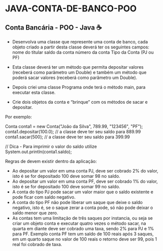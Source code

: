 # JAVA-CONTA-DE-BANCO-POO

Conta Bancária - POO - Java ☕
-----------------------------

- Desenvolva uma classe que represente uma conta de banco, cada objeto criado a partir desta classe deverá ter os seguintes campos:
nome do titular
saldo da conta
número da conta
Tipo da Conta (PJ ou PF)


- Esta classe deverá ter um método que permita depositar valores (receberá como parâmetro um Double) e também um método que poderá sacar valores (receberá como parâmetro um Double).


- Depois criei uma classe Programa onde terá o método main, para executar esta classe. 

- Crie dois objetos da conta e “brinque” com os métodos de sacar e depositar.

Por exemplo: 

Conta conta1 = new Conta("João da Silva", 789.99, "123456", "PF");
conta1.depositar(100.0); // a classe deve ter seu saldo para 889.99
conta1.sacar(500); // a classe deve ter seu saldo para 399.99

// Dica - Para imprimir o valor do saldo utilize System.out.println(conta1.saldo);

Regras de devem existir dentro da aplicação: 

- Ao depositar um valor em uma conta PJ, deve ser cobrado 2% do valor, isto é se for depositado 100 deve somar 98 no saldo. 
- Ao depositar um valor em uma conta PF, deve ser cobrado 1% do valor, isto é se for depositado 100 deve somar 99 no saldo. 
- A conta do tipo PJ pode sacar um valor maior que o saldo existente e pode ficar com saldo negativo.
- A conta do tipo PF não pode liberar um saque que deixe o saldo negativo, isto é, se o saque zerar a conta pode, só não pode deixar o saldo menor que zero. 
- As contas tem uma limitação de três saques por instancia, ou seja se criar um objeto conta e executar quatro vezes o método sacar, 
na quarta em diante deve ser cobrado uma taxa, sendo 2% para PJ e 1% para PF. Exemplo conta PF tem um saldo de 100 reais após 3 saques, 
em um quarto saque no valor de 100 reais o retorno deve ser 99, pois 1 real foi cobrado de taxa. 

